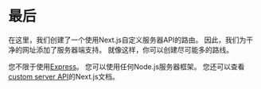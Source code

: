 # 最后

在这里，我们创建了一个使用Next.js自定义服务器API的路由。 因此，我们为干净的网址添加了服务器端支持。 就像这样，你可以创建尽可能多的路线。

您不限于使用[Express](https://expressjs.com/)。 您可以使用任何Node.js服务器框架。 您还可以查看[custom server API](https://github.com/zeit/next.js#custom-server-and-routing)的Next.js文档。